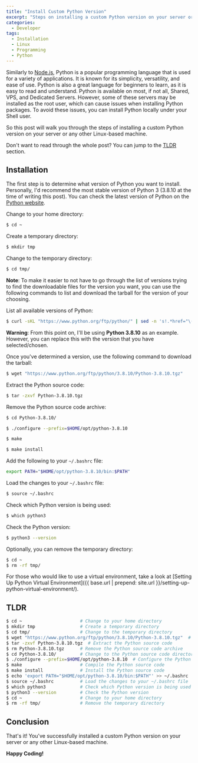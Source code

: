 ```yaml
---
title: "Install Custom Python Version"
excerpt: "Steps on installing a custom Python version on your server or any other Linux-based machine."
categories:
  - Developer
tags:
  - Installation
  - Linux
  - Programming
  - Python
---
```


Similarly to [Node.js](https://nodejs.org/en/), Python is a popular programming language that is used for a variety of applications. It is known for its simplicity, versatility, and ease of use. Python is also a great language for beginners to learn, as it is easy to read and understand.
Python is available on most, if not all, Shared, VPS, and Dedicated Servers. However, some of these servers may be installed as the root user, which can cause issues when installing Python packages. To avoid these issues, you can install Python locally under your Shell user.

So this post will walk you through the steps of installing a custom Python version on your server or any other Linux-based machine.

Don't want to read through the whole post? You can jump to the [TLDR](#tldr) section.

## Installation

The first step is to determine what version of Python you want to install. Personally, I'd recommend the most stable version of Python 3 (3.8.10 at the time of writing this post). You can check the latest version of Python on the [Python website](https://www.python.org/downloads/).

Change to your home directory:
```bash
$ cd ~
```

Create a temporary directory:
```bash
$ mkdir tmp
```

Change to the temporary directory:
```bash
$ cd tmp/
```

<div class="alert alert-primary">
    <strong>Note</strong>:
    To make it easier to not have to go through the list of versions trying to find the downloadable files for the version you want, you can use the following commands to list and download the tarball for the version of your choosing.
</div>

List all available versions of Python:
```bash
$ curl -sKL "https://www.python.org/ftp/python/" | sed -n 's!.*href="\([0-9]\+\.[0-9]\+\.[0-9]\+\)/".*!\1!p' | sort -V | while read -r version; do echo "- $version"; done
```

<div class="alert alert-warning">
    <strong>Warning</strong>:
    From this point on, I'll be using
    <strong>Python 3.8.10</strong>
    as an example. However, you can replace this with the version that you have selected/chosen.
</div>

Once you've determined a version, use the following command to download the tarball:
```bash
$ wget "https://www.python.org/ftp/python/3.8.10/Python-3.8.10.tgz"
```

Extract the Python source code:
```bash
$ tar -zxvf Python-3.8.10.tgz 
```

Remove the Python source code archive:
```bash
$ cd Python-3.8.10/
```

```bash
$ ./configure --prefix=$HOME/opt/python-3.8.10
```

```bash
$ make
```

```bash
$ make install
```

Add the following to your `~/.bashrc` file:
```bash
export PATH="$HOME/opt/python-3.8.10/bin:$PATH"
```

Load the changes to your `~/.bashrc` file:
```bash
$ source ~/.bashrc
```

Check which Python version is being used:
```bash
$ which python3
```

Check the Python version:
```bash
$ python3 --version
```

Optionally, you can remove the temporary directory:
```bash
$ cd ~
$ rm -rf tmp/
```

For those who would like to use a virtual environment, take a look at [Setting Up Python Virtual Environment]({{ base.url | prepend: site.url }}/setting-up-python-virtual-environment/).

## TLDR

```bash
$ cd ~                      # Change to your home directory
$ mkdir tmp                 # Create a temporary directory
$ cd tmp/                   # Change to the temporary directory
$ wget "https://www.python.org/ftp/python/3.8.10/Python-3.8.10.tgz"  # Download the tarball
$ tar -zxvf Python-3.8.10.tgz  # Extract the Python source code
$ rm Python-3.8.10.tgz      # Remove the Python source code archive
$ cd Python-3.8.10/         # Change to the Python source code directory
$ ./configure --prefix=$HOME/opt/python-3.8.10  # Configure the Python source code
$ make                      # Compile the Python source code
$ make install              # Install the Python source code
$ echo 'export PATH="$HOME/opt/python-3.8.10/bin:$PATH"' >> ~/.bashrc  # Add the Python path to your ~/.bashrc file
$ source ~/.bashrc          # Load the changes to your ~/.bashrc file
$ which python3             # Check which Python version is being used
$ python3 --version         # Check the Python version
$ cd ~                      # Change to your home directory
$ rm -rf tmp/               # Remove the temporary directory
```


## Conclusion

That's it! You've successfully installed a custom Python version on your server or any other Linux-based machine.

**Happy Coding!**